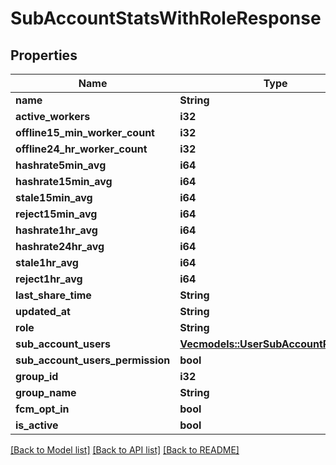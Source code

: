 # SubAccountStatsWithRoleResponse

## Properties

Name | Type | Description | Notes
------------ | ------------- | ------------- | -------------
**name** | **String** |  | 
**active_workers** | **i32** |  | 
**offline15_min_worker_count** | **i32** |  | 
**offline24_hr_worker_count** | **i32** |  | 
**hashrate5min_avg** | **i64** |  | 
**hashrate15min_avg** | **i64** |  | 
**stale15min_avg** | **i64** |  | 
**reject15min_avg** | **i64** |  | 
**hashrate1hr_avg** | **i64** |  | 
**hashrate24hr_avg** | **i64** |  | 
**stale1hr_avg** | **i64** |  | 
**reject1hr_avg** | **i64** |  | 
**last_share_time** | **String** |  | 
**updated_at** | **String** |  | 
**role** | **String** |  | 
**sub_account_users** | [**Vec<models::UserSubAccountResponse>**](UserSubAccountResponse.md) |  | 
**sub_account_users_permission** | **bool** |  | 
**group_id** | **i32** |  | 
**group_name** | **String** |  | 
**fcm_opt_in** | **bool** |  | 
**is_active** | **bool** |  | 

[[Back to Model list]](../README.md#documentation-for-models) [[Back to API list]](../README.md#documentation-for-api-endpoints) [[Back to README]](../README.md)


